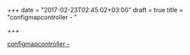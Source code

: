 +++
date = "2017-02-23T02:45:02+03:00"
draft = true
title = "configmapcontroller -  "

+++

<p><a href="https://t.co/MbqfS1SvaM">configmapcontroller -  </a></p>

